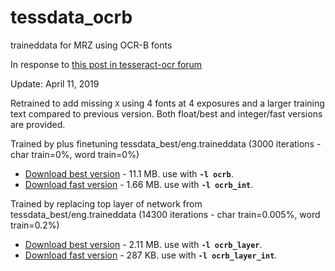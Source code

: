 # tessdata_ocrb
traineddata for MRZ using OCR-B fonts

In response to [this post in tesseract-ocr forum](https://groups.google.com/forum/?utm_medium=email&utm_source=footer#!msg/tesseract-ocr/zi79vNsiSkg/UT3JwsNeBQAJ)

Update: April 11, 2019

Retrained to add missing `X`
using 4 fonts at 4 exposures and a larger training text compared to previous version.
Both float/best and integer/fast versions are provided.

Trained by plus finetuning tessdata_best/eng.traineddata 
(3000 iterations - char train=0%, word train=0%)

* [Download best version](https://github.com/Shreeshrii/tessdata_ocrb/raw/master/ocrb.traineddata) - 11.1 MB. use with **`-l ocrb`**.
* [Download fast version](https://github.com/Shreeshrii/tessdata_ocrb/raw/master/ocrb_int.traineddata) - 1.66 MB. use with **`-l ocrb_int`**.

Trained by replacing top layer of network from tessdata_best/eng.traineddata
(14300 iterations - char train=0.005%, word train=0.2%)

* [Download best version](https://github.com/Shreeshrii/tessdata_ocrb/raw/master/ocrb_layer.traineddata) - 2.11 MB. use with **`-l ocrb_layer`**.
* [Download fast version](https://github.com/Shreeshrii/tessdata_ocrb/raw/master/ocrb_layer_int.traineddata) - 287 KB. use with **`-l ocrb_layer_int`**.
